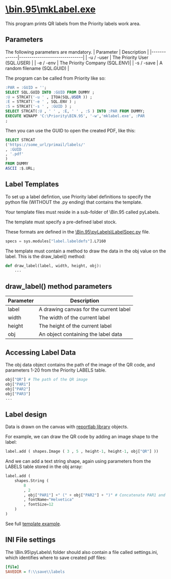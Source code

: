 # [\\bin.95\\mkLabel.exe](./mkLabel.py "\\bin.95\\mkLabel.exe")
This program prints QR labels from the Priority labels work area.

## Parameters
The following parameters are mandatory.
| Parameter   | Description                   |
|-------------|-------------------------------|
| -u / -user  | The Priority User (SQL.USER)  |
| -e / -env   | The Priority Company (SQL.ENV)|
| -s / -save  | A random filename (SQL.GUID)  |

The program can be called from Priority like so:
```sql
:PAR = :GUID = '';
SELECT SQL.GUID INTO :GUID FROM DUMMY ;
:U = STRCAT('-u ' , ITOA(SQL.USER )) ;
:E = STRCAT('-e ' , SQL.ENV ) ;
:S = STRCAT('-s ' , :GUID ) ;
SELECT STRCAT(:U , ' ' , :E, ' ' , :S ) INTO :PAR FROM DUMMY;
EXECUTE WINAPP 'C:\Priority\BIN.95', '-w','mklabel.exe', :PAR
;

```

Then you can use the GUID to open the created PDF, like this:
```sql
SELECT STRCAT
('https://some_url/primail/labels/'
, :GUID
, '.pdf'
)
FROM DUMMY
ASCII :$.URL;

```
## Label Templates
To set up a label defintion, use Priority label definitions to specify the python file (WITHOUT the .py ending) that contains the template.

Your template files must reside in a sub-folder of \\Bin.95 called pyLabels.

The template must specify a pre-defined label stock. 

These formats are defined in the [\\Bin.95\\pyLabels\\LabelSpec.py](./pylabels/LabelSpec.py "\\Bin.95\\pyLabels\\LabelSpec.py") file.
```python
specs = sys.modules["label.labeldefs"].L7160 

```

The template must contain a method to draw the data in the obj value on the label. This is the draw_label() method:
```python
def draw_label(label, width, height, obj): 
    ...

```
## draw_label() method parameters
| Parameter   | Description                   |
|-------------|-------------------------------|
| label   | A drawing canvas for the current label |
| width   | The width of the current label |
| height  | The height of the current label   |
| obj     | An object containing the label data|

## Accessing Label Data
The obj data object contains the path of the image of the QR code, and parameters 1-20 from the Priority LABELS table.
```python
obj["QR"] # The path of the QR image
obj["PAR1"]
obj["PAR2"]
obj["PAR3"]
...

```
## Label design
Data is drawn on the canvas with [reportlab library](https://docs.reportlab.com/reportlab/userguide/ch11_graphics/ "reportlab library") objects.

For example, we can draw the QR code by adding an image shape to the label:
```python
label.add ( shapes.Image ( 3 , 5 , height-1, height-1, obj["QR"] ))

```
And we can add a text string shape, again using parameters from the LABELS table stored in the obj array:
```python
label.add ( 
    shapes.String ( 
        8
        , 2
        , obj["PAR1"] +" (" + obj["PAR2"] + ")" # Concatenate PAR1 and PAR2
        , fontName="Helvetica"
        , fontSize=12 
    )
)

```

See full [template example](./pylabels/paycard.py "template example").

## INI File settings
The \\Bin.95\\pyLabels\\ folder should also contain a file called settings.ini, which identifies where to save created pdf files:
```ini
[file]
SAVEDIR = f:\\save\\labels

```